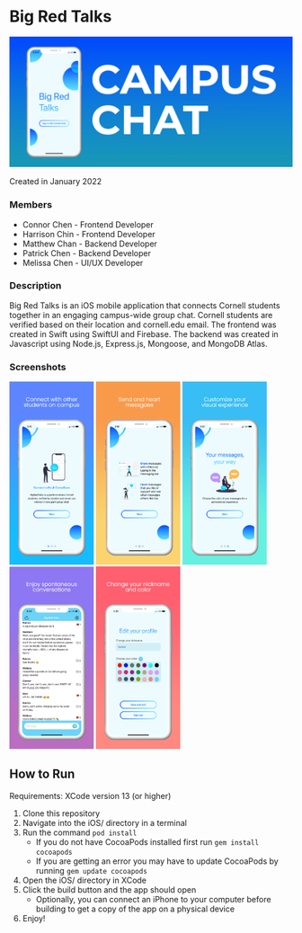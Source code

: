 # Big Red Talks
<img src="https://github.com/connorjchen/BigRedTalks/blob/main/assets/banner.jpeg" width="1000" />

Created in January 2022

### Members

- Connor Chen - Frontend Developer
- Harrison Chin - Frontend Developer
- Matthew Chan - Backend Developer
- Patrick Chen - Backend Developer
- Melissa Chen - UI/UX Developer 

### Description

Big Red Talks is an iOS mobile application that connects Cornell students together in an engaging campus-wide group chat. Cornell students are verified based on their location and cornell.edu email. The frontend was created in Swift using SwiftUI and Firebase. The backend was created in Javascript using Node.js, Express.js, Mongoose, and MongoDB Atlas.

### Screenshots
<p float="left">
  <img src="https://github.com/connorjchen/BigRedTalks/blob/main/assets/image1.jpeg" width="150" />
  <img src="https://github.com/connorjchen/BigRedTalks/blob/main/assets/image2.jpeg" width="150" />
  <img src="https://github.com/connorjchen/BigRedTalks/blob/main/assets/image3.jpeg" width="150" />
  <img src="https://github.com/connorjchen/BigRedTalks/blob/main/assets/image4v2.jpeg" width="150" /> 
  <img src="https://github.com/connorjchen/BigRedTalks/blob/main/assets/image5.jpeg" width="150" />
</p>


## How to Run
Requirements: XCode version 13 (or higher)

1. Clone this repository
2. Navigate into the iOS/ directory in a terminal
3. Run the command `pod install`
    - If you do not have CocoaPods installed first run `gem install cocoapods`
    - If you are getting an error you may have to update CocoaPods by running `gem update cocoapods`
4. Open the iOS/ directory in XCode
5. Click the build button and the app should open
    - Optionally, you can connect an iPhone to your computer before building to get a copy of the app on a physical device
6. Enjoy!
